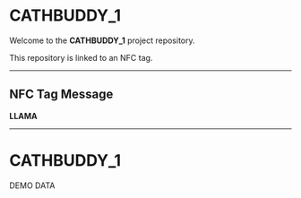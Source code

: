 # CATHBUDDY_1

Welcome to the **CATHBUDDY_1** project repository.

This repository is linked to an NFC tag.

---

## NFC Tag Message

**LLAMA**

---
# CATHBUDDY_1
DEMO DATA
